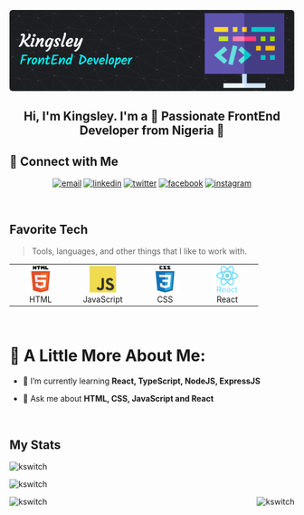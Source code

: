 <p align="center">
  <img src="./github-header-image.png" alt="Hi, I'm Kingsley. I'm a 🚀 Passionate FrontEnd Developer from Nigeria 🚀">
</p>

## <p align="center">Hi, I'm Kingsley. I'm a 🚀 Passionate FrontEnd Developer from Nigeria 🚀</p>


## :link: Connect with Me

<p align="center">
  <a href="mailto:chidiadi.kingsley@gmail.com"><img src="https://img.icons8.com/color/96/000000/gmail.png" alt="email"/></a>
  <a href="https://www.linkedin.com/in/kswitch"><img src="https://img.icons8.com/color/96/000000/linkedin.png" alt="linkedin"/></a>
  <a href="https://twitter.com/k__switch"><img src="https://img.icons8.com/color/96/000000/twitter-squared.png" alt="twitter"/></a>
  <a href="https://www.facebook.com/kswitch"><img src="https://img.icons8.com/color/96/000000/facebook.png" alt="facebook"/></a>
  <a href="https://www.instagram.com/k__switch"><img src="https://img.icons8.com/color/96/000000/instagram-new.png" alt="instagram"/></a>
</p>

<br>

<h2 align="left">Favorite Tech</h2>

> Tools, languages, and other things that I like to work with.

<table>
  <tr>
    <td align="center" width="96">
      <a href="https://www.w3.org/html/" target="_blank" rel="noreferrer">
        <img src="https://raw.githubusercontent.com/devicons/devicon/master/icons/html5/html5-original-wordmark.svg" width="48" height="48" alt="HTML 5" />
      </a>
      <br>HTML
    </td>
    <td align="center" width="96">
      <a href="https://developer.mozilla.org/en-US/docs/Web/JavaScript" target="_blank" rel="noreferrer">
        <img src="https://raw.githubusercontent.com/devicons/devicon/master/icons/javascript/javascript-original.svg" width="48" height="48" alt="JavaScript" />
      </a>
      <br>JavaScript
    </td>
    <td align="center" width="96">
      <a href="https://www.w3schools.com/css/" target="_blank" rel="noreferrer">
        <img src="https://raw.githubusercontent.com/devicons/devicon/master/icons/css3/css3-original-wordmark.svg" width="48" height="48" alt="CSS" />
      </a>
      <br>CSS
    </td>
    <td align="center" width="96">
      <a href="https://reactjs.org/" target="_blank" rel="noreferrer" >
        <img src="https://raw.githubusercontent.com/devicons/devicon/master/icons/react/react-original-wordmark.svg" width="48" height="48" alt="React" />
      </a>
      <br>React
    </td>
    <!-- <td align="center" width="96">
      <a href="https://getbootstrap.com" target="_blank" rel="noreferrer">
        <img src="https://raw.githubusercontent.com/devicons/devicon/master/icons/bootstrap/bootstrap-plain-wordmark.svg" width="48" height="48" alt="Bootstrap" />
      </a>
      <br>Bootstrap
    </td> -->
    <!-- <td align="center" width="96">
      <a href="https://reactnative.dev/" target="_blank" rel="noreferrer" >
        <img src="https://reactnative.dev/img/header_logo.svg" width="48" height="48" alt="React Native" />
      </a>
      <br>React Native
    </td> -->
    <!--
    <td align="center" width="96">
      <a href="https://www.typescriptlang.org/" target="_blank" rel="noreferrer">
        <img src="https://raw.githubusercontent.com/devicons/devicon/master/icons/typescript/typescript-original.svg" width="48" height="48" alt="TypeScript" />
      </a>
      <br>TypeScript
    </td> -->
    <!-- <td align="center" width="96">
      <a href="https://golang.org" target="_blank" rel="noreferrer" >
        <img src="https://raw.githubusercontent.com/devicons/devicon/master/icons/go/go-original.svg" width="48" height="48" alt="GoLang" />
      </a>
      <br>GoLang
    </td> -->
    <!-- <td align="center" width="96">
      <a href="#macropower-tech">
        <img src="./img/python-original.svg" width="48" height="48" alt="Python" />
      </a>
      <br>Python
    </td> -->
  </tr>
  <!-- <tr>
    <td align="center" width="96"> 
      <a href="#macropower-tech" >
        <img src="./img/docker-original.svg" width="48" height="48" alt="Docker" />
      </a>
      <br>Docker
    </td>
    <td align="center" width="96">
      <a href="#macropower-tech" >
        <img src="https://raw.githubusercontent.com/cncf/artwork/master/projects/kubernetes/icon/color/kubernetes-icon-color.svg" width="48" height="48" alt="Kubernetes" />
      </a>
      <br>Kubernetes
    </td>
    <td align="center"  width="96">
      <a href="#macropower-tech">
        <img src="./img/debian-original.svg" width="48" height="48" alt="Debian" />
      </a>
      <br>Debian
    </td>
    <td align="center" width="96">
      <a href="#macropower-tech">
        <img src="https://raw.githubusercontent.com/PowerShell/PowerShell/master/assets/ps_black_128.svg" width="48" height="48" alt="Powershell" />
      </a>
      <br>Powershell
    </td>
    <td align="center"  width="96">
      <a href="#macropower-tech">
        <img src="./img/mysql-original.svg" width="48" height="48" alt="MySQL" />
      </a>
      <br>MySQL
    </td>
  </tr> -->
</table>

<br />

# 💫 A Little More About Me:

- 🌱 I’m currently learning **React, TypeScript, NodeJS, ExpressJS**

- 💬 Ask me about **HTML, CSS, JavaScript and React**

<br />


## My Stats

<p align="left"> <img src="https://komarev.com/ghpvc/?username=kswitch&label=Profile%20views&color=0e75b6&style=flat" alt="kswitch" /> </p>

<p>&nbsp;<img align="left" src="https://github-readme-stats.vercel.app/api?username=kswitch&theme=react&hide_border=true&include_all_commits=true&count_private=true" alt="kswitch" /></p>

<p><img align="right" src="https://github-readme-stats.vercel.app/api/top-langs/?username=kswitch&theme=react&hide_border=true&include_all_commits=true&count_private=true&layout=compact" alt="kswitch" /></p>


<p><img align="left" src="https://github-readme-streak-stats.herokuapp.com/?user=kswitch&theme=react&hide_border=true" alt="kswitch" /></p>
